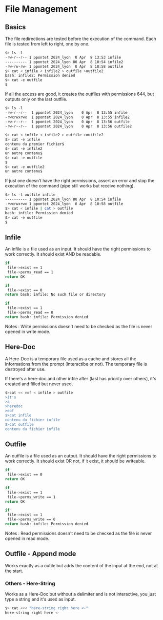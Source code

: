 # File Management #

## Basics ##

The file redirections are tested before the execution of the command. Each file is tested from left to right, one by one.

```sh
$> ls -l
-rw-r--r-- 1 ppontet 2024_lyon  0 Apr  8 13:53 infile
---------- 1 ppontet 2024_lyon 80 Apr  8 10:54 infile2
-rw-rw-rw- 1 ppontet 2024_lyon  0 Apr  8 10:58 outfile
$> cat < infile < infile2 > outfile >outfile2
bash: infile2: Permission denied
$> cat -e outfile
$
```

If all the access are good, it creates the outfiles with permissions 644, but outputs only on the last outfile.

```sh
$> ls -l
-rw-r--r--  1 ppontet 2024_lyon    0 Apr  8 13:55 infile
-rwxrwxrwx  1 ppontet 2024_lyon    0 Apr  8 13:55 infile2
-rw-r--r--  1 ppontet 2024_lyon    0 Apr  8 13:56 outfile
-rw-r--r--  1 ppontet 2024_lyon    0 Apr  8 13:56 outfile2
```

```sh
$> cat < infile < infile2 > outfile >outfile2
$> cat -e infile
contenu du premier fichier$
$> cat -e infile2
un autre contenu$
$> cat -e outfile
$
$> cat -e outfile2
un autre contenu$
```

If just one doesn't have the right permissions, assert an error and stop the execution of the command (pipe still works but receive nothing).

```sh
$> ls -l outfile infile
---------- 1 ppontet 2024_lyon 80 Apr  8 10:54 infile
-rwxrwxrwx 1 ppontet 2024_lyon  0 Apr  8 10:58 outfile
$> cat < infile | cat > outfile
bash: infile: Permission denied
$> cat -e outfile
$
```

## Infile ##

An infile is a file used as an input. It should have the right permissions to work correctly. It should exist AND be readable.

```sh
if
 file->exist == 1
 file->perms_read == 1
return OK
```

```sh
if
 file->exist == 0
return bash: infile: No such file or directory
```

```sh
if
 file->exist == 1
 file->perms_read == 0
return bash: infile: Permission denied
```

Notes : Write permissions doesn't need to be checked as the file is never opened in write mode.

## Here-Doc ##

A Here-Doc is a temporary file used as a cache and stores all the informations from the prompt (interactibe or not). The temporary file is destroyed after use.

If there's a here-doc and other infile after (last has priority over others), it's created and filled but never used.

```sh
$>cat << eof < infile > outfile
>it's
>a
>heredoc
>eof
$>cat infile
contenu du fichier infile
$>cat outfile
contenu du fichier infile
```

## Outfile ##

An outfile is a file used as an output. It should have the right permissions to work correctly. It should exist OR not, if it exist, it should be writeable.

```sh
if
 file->exist == 0
return OK
```

```sh
if
 file->exist == 1
 file->perms_write == 1
return OK
```

```sh
if
 file->exist == 1
 file->perms_write == 0
return bash: infile: Permission denied
```

Notes : Read permissions doesn't need to be checked as the file is never opened in read mode.

## Outfile - Append mode ##

Works exactly as a outile but adds the content of the input at the end, not at the start.

### Others - Here-String ###

Works as a Here-Doc but without a delimiter and is not interactive, you just type a string and it's used as input.

```sh
$> cat <<< "here-string right here <-"
here-string right here <-
```
